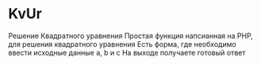 # KvUr
Решение Квадратного уравнения
Простая функция напсианная на PHP, для решения квадратного уравнения
Есть форма, где необходимо ввести исходные данные a, b и c
На выходе получаете готовый ответ
